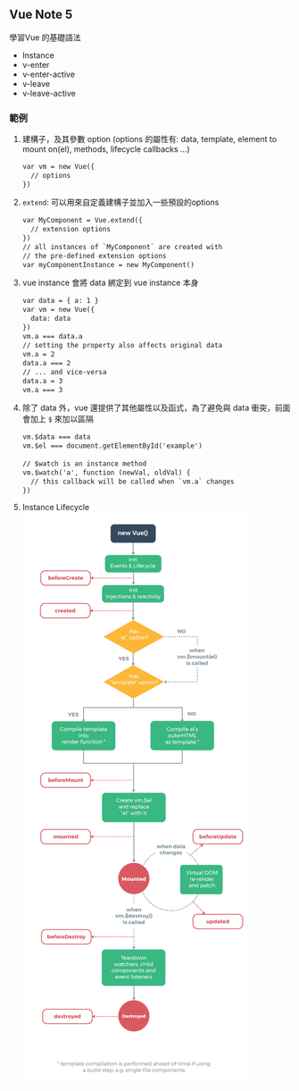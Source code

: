 ## Vue Note 5
學習Vue 的基礎語法
- Instance
- v-enter
- v-enter-active
- v-leave
- v-leave-active

### 範例

1. 建構子，及其參數 option (options 的屬性有: data, template, element to mount on(el), methods, lifecycle callbacks ...)
    ```
    var vm = new Vue({
      // options
    })
    ```

2. `extend`: 可以用來自定義建構子並加入一些預設的options
    ```
    var MyComponent = Vue.extend({
      // extension options
    })
    // all instances of `MyComponent` are created with
    // the pre-defined extension options
    var myComponentInstance = new MyComponent()
    ```

3. vue instance 會將 data 綁定到 vue instance 本身
    ```
    var data = { a: 1 }
    var vm = new Vue({
      data: data
    })
    vm.a === data.a
    // setting the property also affects original data
    vm.a = 2
    data.a === 2
    // ... and vice-versa
    data.a = 3
    vm.a === 3
    ```

4. 除了 data 外，vue 還提供了其他屬性以及函式，為了避免與 data 衝突，前面會加上 `$` 來加以區隔
    ```
    vm.$data === data
    vm.$el === document.getElementById('example')

    // $watch is an instance method
    vm.$watch('a', function (newVal, oldVal) {
      // this callback will be called when `vm.a` changes
    })
    ```

5. Instance Lifecycle
    <img src=lifecycle.png />